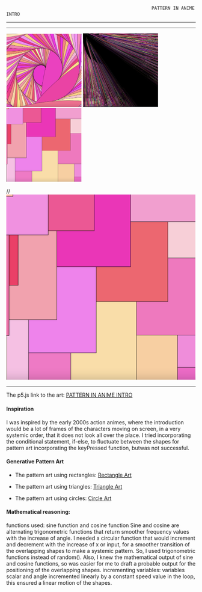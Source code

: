                                                                 
                                                          PATTERN IN ANIME INTRO
 ___

---

<img src="https://github.com/maishahoq/Intro-to-IM/blob/main/Assignment/Assignment2/Screen%20Shot%202022-02-10%20at%203.40.51%20PM.png" alt="Circle Art" width="200"/>          <img src="https://github.com/maishahoq/Intro-to-IM/blob/main/Assignment/Assignment2/Screen%20Shot%202022-02-10%20at%203.43.40%20PM.png" alt="Triangle Art" width="200"/>         <img src="https://github.com/maishahoq/Intro-to-IM/blob/main/Assignment/Assignment2/Screen%20Shot%202022-02-10%20at%203.42.52%20PM.png" alt="Rectangle Art" width="200"/>   

//![Rectangle Art](https://github.com/maishahoq/Intro-to-IM/blob/main/Assignment/Assignment2/Screen%20Shot%202022-02-10%20at%203.42.52%20PM.png)  

***                                                               
                                                                
The p5.js link to the art: [PATTERN IN ANIME INTRO](https://editor.p5js.org/maishahoq/sketches/c76-B5Wvq)


#### Inspiration 


I was inspired by the early 2000s action animes, where the introduction would be a lot of frames of the characters moving on screen, in a very systemic order, that it does not look all over the place.
I tried incorporating the conditional statement, if-else, to fluctuate between the shapes for pattern art incorporating the keyPressed function, butwas not successful.

#### Generative Pattern Art


+ The pattern art using rectangles: [Rectangle Art](https://youtu.be/qSKaGu8mCkY)

+ The pattern art using triangles: [Triangle Art](https://youtu.be/VCOnKhnr8Lk)

+ The pattern art using circles: [Circle Art](https://youtu.be/ExSUd2fGayc)

#### Mathematical reasoning:


functions used: sine function and cosine function
Sine and cosine are alternating trigonometric functions that return smoother frequency values with the increase of angle. I needed a circular function that would increment and decrement with the increase of x or input, for a smoother transition of the overlapping shapes to make a systemic pattern. So, I used trigonometric functions instead of random(). Also, I knew the mathematical output  of sine and cosine functions, so was easier for me to draft a probable output for the positioning of the overlapping shapes.
incrementing variables: variables scalar and angle incremented linearly by a constant speed value in the loop, this ensured a linear motion of the shapes. 
